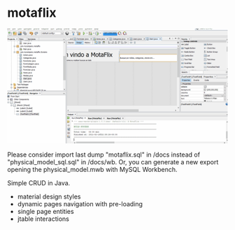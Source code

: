 # motaflix
[![PagMota](https://raw.githubusercontent.com/thiagomotax/motaflix/master/lps_motaflix.gif?token=AH6RKTJIMPDUIR6DELAZW43AGWYRE)]()


Please consider import last dump "motaflix.sql" in /docs instead of "physical_model_sql.sql" in /docs/wb. Or, you can generate a new export opening the physical_model.mwb with MySQL Workbench.


Simple CRUD in Java.
- material design styles
- dynamic pages navigation with pre-loading
- single page entities
- jtable interactions

